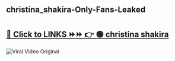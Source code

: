 
 ## christina_shakira-Only-Fans-Leaked

# <h2><a href="https://clipsfans.com/christina_shakira&ref=git">🔗 Click to LINKS ⏩⏩ 👉 🟢 christina shakira </a></h2>

<a href="https://clipsfans.com/christina_shakira&ref=git" rel="nofollow" data-target="animated-image.originalLink"><img src="https://i.ibb.co.com/xMMVF88/686577567.gif" alt="Viral Video Original" style="max-width: 100%; display: inline-block;" data-target="animated-image.originalImage"></a>
